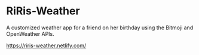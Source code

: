 # RiRis-Weather
A customized weather app for a friend on her birthday using the Bitmoji and OpenWeather APIs.

https://riris-weather.netlify.com/
